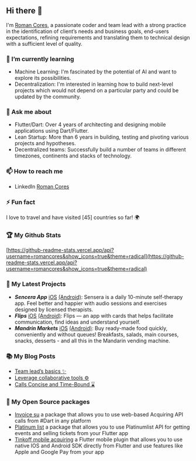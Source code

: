 ## Hi there 👋

I'm [Roman Cores](https://github.com/romancores), a passionate coder and team lead with a strong practice in the identification of client’s needs and business goals, end-users expectations, refining requirements and translating them to technical design with a sufficient level of quality.

### 🌱 I’m currently learning

- Machine Learning: I'm fascinated by the potential of AI and want to explore its possibilities.
- Decentralization: I'm interested in learning how to build next-level projects which would not depend on a particular party and could be updated by the community.

### 💬 Ask me about

- Flutter/Dart: Over 4 years of architecting and designing mobile applications using Dart/Flutter.
- Lean Startup: More than 6 years in building, testing and pivoting various projects and hypotheses.
- Decentralized teams: Successfully build a number of teams in different timezones, continents and stacks of technology.

### 📫 How to reach me

- LinkedIn [Roman Cores](https://www.linkedin.com/in/romancores/)

### ⚡ Fun fact

I love to travel and have visited [45] countries so far! 🌍

### 🏆 My Github Stats

[https://github-readme-stats.vercel.app/api?username=romancores&show_icons=true&theme=radical](https://github-readme-stats.vercel.app/api?username=romancores&show_icons=true&theme=radical)

### 🚀 My Latest Projects

- ***Sencera App*** [iOS](https://apps.apple.com/ru/app/sensera-cbt-self-help/id1550071754) [(Android)](https://play.google.com/store/apps/details?id=io.therappy.therappyapp):
  Sensera is a daily 10-minute self-therapy app. Feel better and happier with audio sessions and exercises designed by licensed therapists.
- ***Flips*** [iOS](https://apps.apple.com/us/app/flips-cards-that-help/id1626446928) [(Android)](https://play.google.com/store/apps/details?id=com.flipscards.app):
  Flips — an app with cards that helps facilitate communication, find ideas and understand yourself.
- ***Mandrin Markets*** [iOS](https://apps.apple.com/ec/app/%D0%BC-%D0%BC%D0%B0%D1%80%D0%BA%D0%B5%D1%82/id6444895728) [(Android)](https://play.google.com/store/apps/details?id=ru.mandarineda.micromarkets): 
  Buy ready-made food quickly, conveniently and without queues! Breakfasts, salads, main courses, snacks, desserts - and all this in the Mandarin vending machine.

### 📚 My Blog Posts

- [Team lead’s basics ✨](https://www.linkedin.com/posts/romancores_success-communication-development-activity-7087553061321129984-uKX2?utm_source=github)
- [Leverage collaborative tools ⚙](https://www.linkedin.com/posts/romancores_efficiency-motivation-communication-activity-7082440502800736257-iiCB?utm_source=github)
- [Calls Concise and Time-Bound ⌛](https://www.linkedin.com/posts/romancores_synchronic-communications-technology-activity-7081708190731513856-31Hc?utm_source=github)

### 🤝 My Open Source packages

- [Invoice su](https://github.com/HorumDev/invoice_su) a package that allows you to use web-based Acquiring API calls from #Dart in any platform
- [Platinum list](https://github.com/romancores/platinum_list) a package that allows you to use Platinumlist API for getting events and selling tickets from your Flutter app
- [Tinkoff mobile acquiring](https://github.com/HorumDev/tinkoff_acquiring) a Flutter mobile plugin that allows you to use native IOS and Android SDK directly from Flutter and use features like Apple and Google Pay from your app
